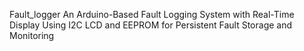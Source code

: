 Fault_logger
An Arduino-Based Fault Logging System with Real-Time Display Using I2C LCD and EEPROM for Persistent Fault Storage and Monitoring
